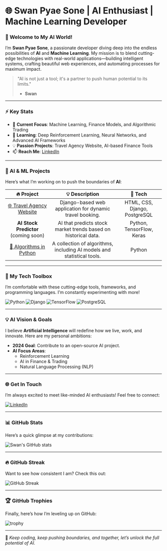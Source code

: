 # 🌐 Swan Pyae Sone | AI Enthusiast | Machine Learning Developer 

### 🚀 Welcome to My AI World!

I’m **Swan Pyae Sone**, a passionate developer diving deep into the endless possibilities of **AI** and **Machine Learning**. My mission is to blend cutting-edge technologies with real-world applications—building intelligent systems, crafting beautiful web experiences, and automating processes for maximum impact.  

> "AI is not just a tool; it's a partner to push human potential to its limits."  
> - **Swan**

---

### ⚡ Key Stats
- 🔬 **Current Focus**: Machine Learning, Finance Models, and Algorithmic Trading
- 🌱 **Learning**: Deep Reinforcement Learning, Neural Networks, and Advanced AI Frameworks
- 💡 **Passion Projects**: Travel Agency Website, AI-based Finance Tools
- 📫 **Reach Me**: [LinkedIn](https://linkedin.com/in/swan-pyae-sone-4875429b)

---

### 🧠 AI & ML Projects
Here’s what I’m working on to push the boundaries of **AI**:

| 🔥 **Project**  | 💡 **Description**  |  🌟 **Tech** |
|:-------------:|:-------------------:|:-----------:|
| [🌐 Travel Agency Website](https://github.com/swanpyaesone26/Travel-Agency-Website) | Django-based web application for dynamic travel booking. | HTML, CSS, Django, PostgreSQL |
| **AI Stock Predictor** (coming soon) | AI that predicts stock market trends based on historical data. | Python, TensorFlow, Keras |
| [🧮 Algorithms in Python](https://github.com/swanpyaesone26/Algorithms-of-Box-and-Wisker-Plot) | A collection of algorithms, including AI models and statistical tools. | Python |

---

### 🚀 My Tech Toolbox
I’m comfortable with these cutting-edge tools, frameworks, and programming languages. I’m constantly experimenting with more!

![Python](https://img.shields.io/badge/Python-3670A0?style=for-the-badge&logo=python&logoColor=ffdd54)
![Django](https://img.shields.io/badge/Django-092E20?style=for-the-badge&logo=django&logoColor=white)
![TensorFlow](https://img.shields.io/badge/TensorFlow-orange?style=for-the-badge&logo=tensorflow)
![PostgreSQL](https://img.shields.io/badge/PostgreSQL-336791?style=for-the-badge&logo=postgresql&logoColor=white)


---

### 💡 AI Vision & Goals

I believe **Artificial Intelligence** will redefine how we live, work, and innovate. Here are my personal ambitions:

- **2024 Goal**: Contribute to an open-source AI project.
- **AI Focus Areas**: 
  - Reinforcement Learning
  - AI in Finance & Trading
  - Natural Language Processing (NLP)

---

### 🌐 Get In Touch

I’m always excited to meet like-minded AI enthusiasts! Feel free to connect:

[![LinkedIn](https://img.shields.io/badge/LinkedIn-blue?style=for-the-badge&logo=linkedin)](https://linkedin.com/in/swan-pyae-sone-4875429b)

---

### 📊 GitHub Stats

Here’s a quick glimpse at my contributions:

![Swan's GitHub stats](https://github-readme-stats.vercel.app/api?username=swanpyaesone26&show_icons=true&theme=radical)

---

### 🔥 GitHub Streak

Want to see how consistent I am? Check this out:

![GitHub Streak](https://github-readme-streak-stats.herokuapp.com/?user=swanpyaesone26&theme=radical)

---

### 🏆 GitHub Trophies

Finally, here’s how I’m leveling up on GitHub:

![trophy](https://github-profile-trophy.vercel.app/?username=swanpyaesone26&theme=radical)

---

🚀 _Keep coding, keep pushing boundaries, and together, let’s unlock the full potential of AI._

